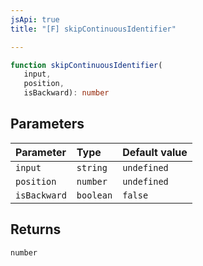 ```yaml
---
jsApi: true
title: "[F] skipContinuousIdentifier"

---
```

```ts
function skipContinuousIdentifier(
   input, 
   position, 
   isBackward): number
```

## Parameters

| Parameter | Type | Default value |
| :------ | :------ | :------ |
| `input` | `string` | `undefined` |
| `position` | `number` | `undefined` |
| `isBackward` | `boolean` | `false` |

## Returns

`number`
